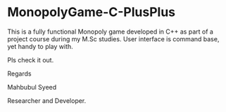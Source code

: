 MonopolyGame-C-PlusPlus
=======================

This is a fully functional Monopoly game developed in C++ as part of a project course during my M.Sc studies. User interface is command base, yet handy to play with. 

Pls check it out.


Regards

Mahbubul Syeed

Researcher and Developer.
